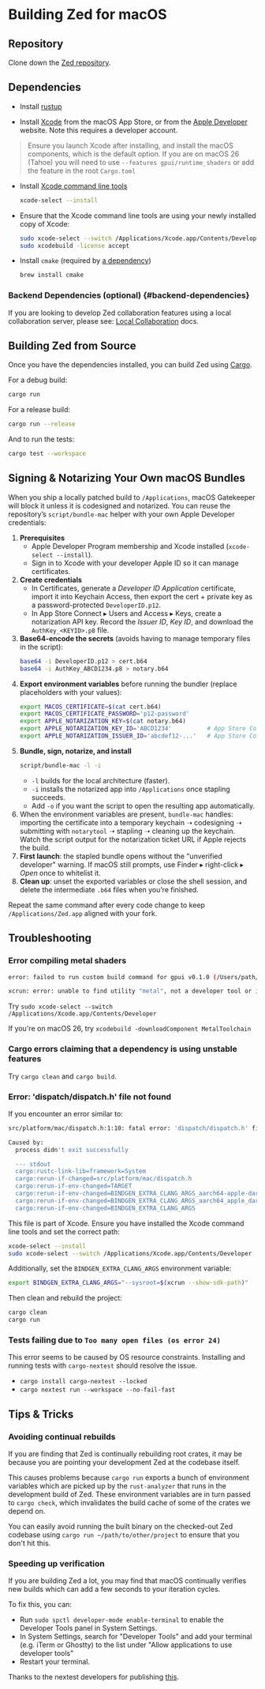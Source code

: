 # Building Zed for macOS

## Repository

Clone down the [Zed repository](https://github.com/zed-industries/zed).

## Dependencies

- Install [rustup](https://www.rust-lang.org/tools/install)

- Install [Xcode](https://apps.apple.com/us/app/xcode/id497799835?mt=12) from the macOS App Store, or from the [Apple Developer](https://developer.apple.com/download/all/) website. Note this requires a developer account.

> Ensure you launch Xcode after installing, and install the macOS components, which is the default option. If you are on macOS 26 (Tahoe) you will need to use `--features gpui/runtime_shaders` or add the feature in the root `Cargo.toml`

- Install [Xcode command line tools](https://developer.apple.com/xcode/resources/)

  ```sh
  xcode-select --install
  ```

- Ensure that the Xcode command line tools are using your newly installed copy of Xcode:

  ```sh
  sudo xcode-select --switch /Applications/Xcode.app/Contents/Developer
  sudo xcodebuild -license accept
  ```

- Install `cmake` (required by [a dependency](https://docs.rs/wasmtime-c-api-impl/latest/wasmtime_c_api/))

  ```sh
  brew install cmake
  ```

### Backend Dependencies (optional) {#backend-dependencies}

If you are looking to develop Zed collaboration features using a local collaboration server, please see: [Local Collaboration](./local-collaboration.md) docs.

## Building Zed from Source

Once you have the dependencies installed, you can build Zed using [Cargo](https://doc.rust-lang.org/cargo/).

For a debug build:

```sh
cargo run
```

For a release build:

```sh
cargo run --release
```

And to run the tests:

```sh
cargo test --workspace
```

## Signing & Notarizing Your Own macOS Bundles

When you ship a locally patched build to `/Applications`, macOS Gatekeeper will block it unless it is
codesigned and notarized. You can reuse the repository’s `script/bundle-mac` helper with your own Apple
Developer credentials:

1. **Prerequisites**
   - Apple Developer Program membership and Xcode installed (`xcode-select --install`).
   - Sign in to Xcode with your developer Apple ID so it can manage certificates.
2. **Create credentials**
   - In Certificates, generate a *Developer ID Application* certificate, import it into Keychain Access,
     then export the cert + private key as a password-protected `DeveloperID.p12`.
   - In App Store Connect ▸ Users and Access ▸ Keys, create a notarization API key. Record the *Issuer ID*,
     *Key ID*, and download the `AuthKey_<KEYID>.p8` file.
3. **Base64-encode the secrets** (avoids having to manage temporary files in the script):
   ```bash
   base64 -i DeveloperID.p12 > cert.b64
   base64 -i AuthKey_ABCD1234.p8 > notary.b64
   ```
4. **Export environment variables** before running the bundler (replace placeholders with your values):
   ```bash
   export MACOS_CERTIFICATE=$(cat cert.b64)
   export MACOS_CERTIFICATE_PASSWORD='p12-password'
   export APPLE_NOTARIZATION_KEY=$(cat notary.b64)
   export APPLE_NOTARIZATION_KEY_ID='ABCD1234'          # App Store Connect Key ID
   export APPLE_NOTARIZATION_ISSUER_ID='abcdef12-...'   # App Store Connect Issuer ID
   ```
5. **Bundle, sign, notarize, and install**
   ```bash
   script/bundle-mac -l -i
   ```
   - `-l` builds for the local architecture (faster).
   - `-i` installs the notarized app into `/Applications` once stapling succeeds.
   - Add `-o` if you want the script to open the resulting app automatically.
6. When the environment variables are present, `bundle-mac` handles: importing the certificate into a
   temporary keychain ➝ codesigning ➝ submitting with `notarytool` ➝ stapling ➝ cleaning up the keychain.
   Watch the script output for the notarization ticket URL if Apple rejects the build.
7. **First launch**: the stapled bundle opens without the "unverified developer" warning. If macOS still
   prompts, use Finder ▸ right-click ▸ *Open* once to whitelist it.
8. **Clean up**: unset the exported variables or close the shell session, and delete the intermediate `.b64`
   files when you’re finished.

Repeat the same command after every code change to keep `/Applications/Zed.app` aligned with your fork.

## Troubleshooting

### Error compiling metal shaders

```sh
error: failed to run custom build command for gpui v0.1.0 (/Users/path/to/zed)`**

xcrun: error: unable to find utility "metal", not a developer tool or in PATH
```

Try `sudo xcode-select --switch /Applications/Xcode.app/Contents/Developer`

If you're on macOS 26, try `xcodebuild -downloadComponent MetalToolchain`

### Cargo errors claiming that a dependency is using unstable features

Try `cargo clean` and `cargo build`.

### Error: 'dispatch/dispatch.h' file not found

If you encounter an error similar to:

```sh
src/platform/mac/dispatch.h:1:10: fatal error: 'dispatch/dispatch.h' file not found

Caused by:
  process didn't exit successfully

  --- stdout
  cargo:rustc-link-lib=framework=System
  cargo:rerun-if-changed=src/platform/mac/dispatch.h
  cargo:rerun-if-env-changed=TARGET
  cargo:rerun-if-env-changed=BINDGEN_EXTRA_CLANG_ARGS_aarch64-apple-darwin
  cargo:rerun-if-env-changed=BINDGEN_EXTRA_CLANG_ARGS_aarch64_apple_darwin
  cargo:rerun-if-env-changed=BINDGEN_EXTRA_CLANG_ARGS
```

This file is part of Xcode. Ensure you have installed the Xcode command line tools and set the correct path:

```sh
xcode-select --install
sudo xcode-select --switch /Applications/Xcode.app/Contents/Developer
```

Additionally, set the `BINDGEN_EXTRA_CLANG_ARGS` environment variable:

```sh
export BINDGEN_EXTRA_CLANG_ARGS="--sysroot=$(xcrun --show-sdk-path)"
```

Then clean and rebuild the project:

```sh
cargo clean
cargo run
```

### Tests failing due to `Too many open files (os error 24)`

This error seems to be caused by OS resource constraints. Installing and running tests with `cargo-nextest` should resolve the issue.

- `cargo install cargo-nextest --locked`
- `cargo nextest run --workspace --no-fail-fast`

## Tips & Tricks

### Avoiding continual rebuilds

If you are finding that Zed is continually rebuilding root crates, it may be because
you are pointing your development Zed at the codebase itself.

This causes problems because `cargo run` exports a bunch of environment
variables which are picked up by the `rust-analyzer` that runs in the development
build of Zed. These environment variables are in turn passed to `cargo check`, which
invalidates the build cache of some of the crates we depend on.

You can easily avoid running the built binary on the checked-out Zed codebase using `cargo run
~/path/to/other/project` to ensure that you don't hit this.

### Speeding up verification

If you are building Zed a lot, you may find that macOS continually verifies new
builds which can add a few seconds to your iteration cycles.

To fix this, you can:

- Run `sudo spctl developer-mode enable-terminal` to enable the Developer Tools panel in System Settings.
- In System Settings, search for "Developer Tools" and add your terminal (e.g. iTerm or Ghostty) to the list under "Allow applications to use developer tools"
- Restart your terminal.

Thanks to the nextest developers for publishing [this](https://nexte.st/docs/installation/macos/#gatekeeper).
